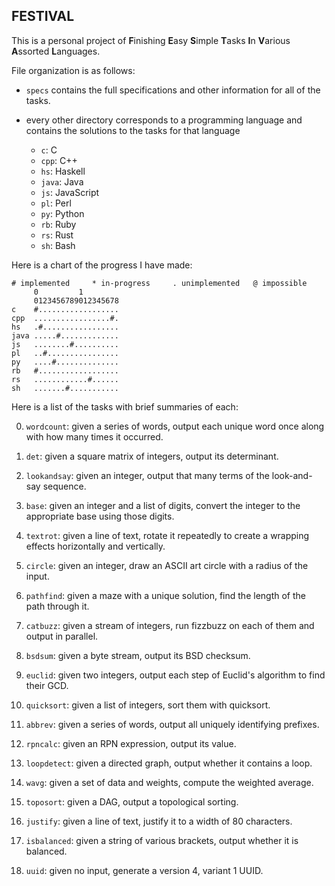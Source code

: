 ## FESTIVAL

This is a personal project of **F**inishing **E**asy **S**imple **T**asks
**I**n **V**arious **A**ssorted **L**anguages.

File organization is as follows:

* `specs` contains the full specifications and other information for all of the
  tasks.

* every other directory corresponds to a programming language and contains the
  solutions to the tasks for that language

    * `c`: C
    * `cpp`: C++
    * `hs`: Haskell
    * `java`: Java
    * `js`: JavaScript
    * `pl`: Perl
    * `py`: Python
    * `rb`: Ruby
    * `rs`: Rust
    * `sh`: Bash

Here is a chart of the progress I have made:

    # implemented     * in-progress     . unimplemented   @ impossible
         0         1
         0123456789012345678
    c    #..................
    cpp  .................#.
    hs   .#.................
    java .....#.............
    js   ........#..........
    pl   ..#................
    py   ....#..............
    rb   #..................
    rs   ............#......
    sh   .......#...........

Here is a list of the tasks with brief summaries of each:

0. `wordcount`: given a series of words, output each unique word once along
   with how many times it occurred.

1. `det`: given a square matrix of integers, output its determinant.

2. `lookandsay`: given an integer, output that many terms of the look-and-say
   sequence.

3. `base`: given an integer and a list of digits, convert the integer to the
   appropriate base using those digits.

4. `textrot`: given a line of text, rotate it repeatedly to create a wrapping
   effects horizontally and vertically.

5. `circle`: given an integer, draw an ASCII art circle with a radius of the
   input.

6. `pathfind`: given a maze with a unique solution, find the length of the path
   through it.

7. `catbuzz`: given a stream of integers, run fizzbuzz on each of them and
   output in parallel.

8. `bsdsum`: given a byte stream, output its BSD checksum.

9. `euclid`: given two integers, output each step of Euclid's algorithm to find
   their GCD.

10. `quicksort`: given a list of integers, sort them with quicksort.

11. `abbrev`: given a series of words, output all uniquely identifying
    prefixes.

12. `rpncalc`: given an RPN expression, output its value.

13. `loopdetect`: given a directed graph, output whether it contains a loop.

14. `wavg`: given a set of data and weights, compute the weighted average.

15. `toposort`: given a DAG, output a topological sorting.

16. `justify`: given a line of text, justify it to a width of 80 characters.

17. `isbalanced`: given a string of various brackets, output whether it is
    balanced.

18. `uuid`: given no input, generate a version 4, variant 1 UUID.
